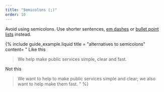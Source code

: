 ```yaml
---
title: "Semicolons (;)"
order: 10
---
```


Avoid using semicolons. Use shorter sentences, [em dashes](#em-dashes) or [bullet point lists](/content-structure/#bullet-point-lists) instead.

{% include guide_example.liquid
  title = "alternatives to semicolons"
  content= "
Like this

> We help make public services simple, clear and fast.

Not this

> We want to help to make public services simple and clear; we also want to help make them fast.
"
%}
